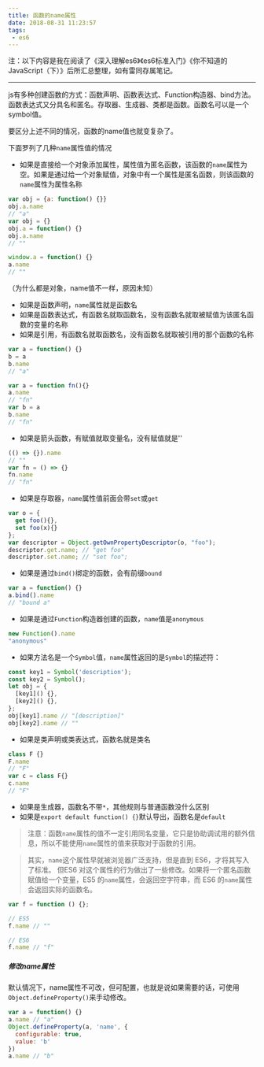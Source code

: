 ```yaml
---
title: 函数的name属性
date: 2018-08-31 11:23:57
tags:
 - es6
---
```


注：以下内容是我在阅读了《深入理解es6》《es6标准入门》《你不知道的JavaScript（下）》后所汇总整理，如有雷同存属笔记。

---

js有多种创建函数的方式：函数声明、函数表达式、Function构造器、bind方法。函数表达式又分具名和匿名。存取器、生成器、类都是函数。函数名可以是一个symbol值。

要区分上述不同的情况，函数的name值也就变复杂了。

下面罗列了几种`name`属性值的情况

+ 如果是直接给一个对象添加属性，属性值为匿名函数，该函数的`name`属性为空。如果是通过给一个对象赋值，对象中有一个属性是匿名函数，则该函数的`name`属性为属性名称
```js
var obj = {a: function() {}}
obj.a.name
// "a"
var obj = {}
obj.a = function() {}
obj.a.name
// ""

window.a = function() {}
a.name
// ""
```
（为什么都是对象，name值不一样，原因未知）
+ 如果是函数声明，`name`属性就是函数名
+ 如果是函数表达式，有函数名就取函数名，没有函数名就取被赋值为该匿名函数的变量的名称
+ 如果是引用，有函数名就取函数名，没有函数名就取被引用的那个函数的名称
```js
var a = function() {}
b = a
b.name
// "a"

var a = function fn(){}
a.name
// "fn"
var b = a
b.name
// "fn"
```
+ 如果是箭头函数，有赋值就取变量名，没有赋值就是''
```js
(() => {}).name
// ""
var fn = () => {}
fn.name
// "fn"
```
+ 如果是存取器，`name`属性值前面会带`set`或`get`
```js
var o = { 
  get foo(){}, 
  set foo(x){} 
}; 
var descriptor = Object.getOwnPropertyDescriptor(o, "foo"); 
descriptor.get.name; // "get foo"
descriptor.set.name; // "set foo";
```
+ 如果是通过`bind()`绑定的函数，会有前缀`bound`
```js
var a = function() {}
a.bind().name
// "bound a"
```
+ 如果是通过`Function`构造器创建的函数，`name`值是`anonymous`
```js
new Function().name
"anonymous"
```
+ 如果方法名是一个`Symbol`值，`name`属性返回的是`Symbol`的描述符：
```js
const key1 = Symbol('description');
const key2 = Symbol();
let obj = {
  [key1]() {},
  [key2]() {},
};
obj[key1].name // "[description]"
obj[key2].name // ""
```
+ 如果是类声明或类表达式，函数名就是类名
```js
class F {}
F.name
// "F"
var c = class F{}
c.name 
// "F"
```
+ 如果是生成器，函数名不带`*`，其他规则与普通函数没什么区别
+ 如果是`export default function() {}`默认导出，函数名是`default`


>注意：函数`name`属性的值不一定引用同名变量，它只是协助调试用的额外信息，所以不能使用`name`属性的值来获取对于函数的引用。

>其实，`name`这个属性早就被浏览器广泛支持，但是直到 ES6，才将其写入了标准。
但ES6 对这个属性的行为做出了一些修改。如果将一个匿名函数赋值给一个变量，ES5 的`name`属性，会返回空字符串，而 ES6 的`name`属性会返回实际的函数名。

```js
var f = function () {};

// ES5
f.name // ""

// ES6
f.name // "f"
```
##### 修改name属性

默认情况下，name属性不可改，但可配置，也就是说如果需要的话，可使用`Object.defineProperty()`来手动修改。
```js
var a = function() {}
a.name // "a"
Object.defineProperty(a, 'name', {
  configurable: true,
  value: 'b'
})
a.name // "b"
```
